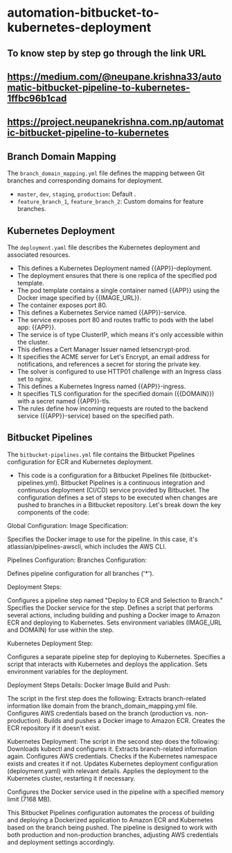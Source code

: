 # automation-bitbucket-to-kubernetes-deployment

## To know step by step go through the link URL
## https://medium.com/@neupane.krishna33/automatic-bitbucket-pipeline-to-kubernetes-1ffbc96b1cad

##  https://project.neupanekrishna.com.np/automatic-bitbucket-pipeline-to-kubernetes




## Branch Domain Mapping

The `branch_domain_mapping.yml` file defines the mapping between Git branches and corresponding domains for deployment.

- `master`, `dev`, `staging`, `production`: Default .
- `feature_branch_1`, `feature_branch_2`: Custom domains for feature branches.

## Kubernetes Deployment

The `deployment.yaml` file describes the Kubernetes deployment and associated resources.

- This defines a Kubernetes Deployment named {{APP}}-deployment.
- The deployment ensures that there is one replica of the specified pod template.
- The pod template contains a single container named {{APP}} using the Docker image specified by {{IMAGE_URL}}.
- The container exposes port 80.
- This defines a Kubernetes Service named {{APP}}-service.
- The service exposes port 80 and routes traffic to pods with the label app: {{APP}}.
- The service is of type ClusterIP, which means it's only accessible within the cluster.
- This defines a Cert Manager Issuer named letsencrypt-prod.
- It specifies the ACME server for Let's Encrypt, an email address for notifications, and references a secret for storing the private key.
- The solver is configured to use HTTP01 challenge with an Ingress class set to nginx.
- This defines a Kubernetes Ingress named {{APP}}-ingress.
- It specifies TLS configuration for the specified domain ({{DOMAIN}}) with a secret named {{APP}}-tls.
- The rules define how incoming requests are routed to the backend service ({{APP}}-service) based on the specified path.

## Bitbucket Pipelines

The `bitbucket-pipelines.yml` file contains the Bitbucket Pipelines configuration for ECR and Kubernetes deployment.

- This code is a configuration for a Bitbucket Pipelines file (bitbucket-pipelines.yml). Bitbucket Pipelines is a continuous integration and continuous deployment (CI/CD) service provided by Bitbucket. The configuration defines a set of steps to be executed when changes are pushed to branches in a Bitbucket repository. Let's break down the key components of the code:

Global Configuration:
Image Specification:

<!-- image: atlassian/pipelines-awscli -->
Specifies the Docker image to use for the pipeline. In this case, it's atlassian/pipelines-awscli, which includes the AWS CLI.

Pipelines Configuration:
Branches Configuration:
<!-- pipelines:
  branches:
    '*': -->
Defines pipeline configuration for all branches ('*').

Deployment Steps:
<!-- 
- step:
    name: Deploy to ECR and Selection to Branch
    services:
      - docker
    script:
      # ... 
    variables:
      IMAGE_URL: $ACCOUNT_ID.dkr.ecr.$AWS_DEFAULT_REGION.amazonaws.com/$DOCKER_REPO:$IMAGE_TAG
      DOMAIN: $DOMAIN -->

Configures a pipeline step named "Deploy to ECR and Selection to Branch."
Specifies the Docker service for the step.
Defines a script that performs several actions, including building and pushing a Docker image to Amazon ECR and deploying to Kubernetes.
Sets environment variables (IMAGE_URL and DOMAIN) for use within the step.

Kubernetes Deployment Step:
<!-- - step:
    name: Deploy to Kubernetes
    script:
      # ... 
    variables:
      # ... (variables set for the deployment) -->
Configures a separate pipeline step for deploying to Kubernetes.
Specifies a script that interacts with Kubernetes and deploys the application.
Sets environment variables for the deployment.

Deployment Steps Details:
Docker Image Build and Push:

The script in the first step does the following:
Extracts branch-related information like domain from the branch_domain_mapping.yml file.
Configures AWS credentials based on the branch (production vs. non-production).
Builds and pushes a Docker image to Amazon ECR.
Creates the ECR repository if it doesn't exist.

Kubernetes Deployment:
The script in the second step does the following:
Downloads kubectl and configures it.
Extracts branch-related information again.
Configures AWS credentials.
Checks if the Kubernetes namespace exists and creates it if not.
Updates Kubernetes deployment configuration (deployment.yaml) with relevant details.
Applies the deployment to the Kubernetes cluster, restarting it if necessary.


<!-- Docker Service Configuration:
definitions:
  services:
    docker:
      memory: 7168 -->
Configures the Docker service used in the pipeline with a specified memory limit (7168 MB).


This Bitbucket Pipelines configuration automates the process of building and deploying a Dockerized application to Amazon ECR and Kubernetes based on the branch being pushed. The pipeline is designed to work with both production and non-production branches, adjusting AWS credentials and deployment settings accordingly.

